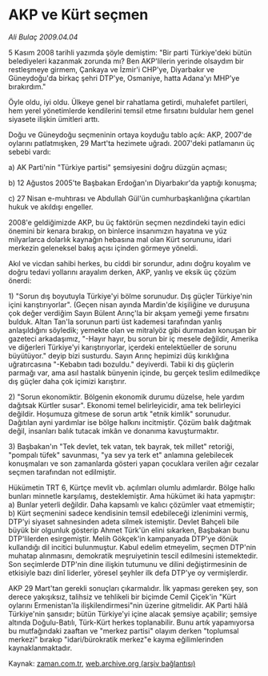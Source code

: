 # AKP ve Kürt seçmen

*Ali Bulaç 2009.04.04*

<tr><td class="metin" colspan="2" style="padding-top: 20px; padding-left: 5px; padding-right: 10px;">5 Kasım 2008 tarihli yazımda şöyle demiştim: "Bir parti Türkiye'deki bütün belediyeleri kazanmak zorunda mı? Ben AKP'lilerin yerinde olsaydım bir restleşmeye girmem, Çankaya ve İzmir'i CHP'ye, Diyarbakır ve Güneydoğu'da birkaç şehri DTP'ye, Osmaniye, hatta Adana'yı MHP'ye bırakırdım."</td></tr><tr><td class="metin" colspan="2" style="padding-top: 20px; padding-left: 5px; padding-right: 10px;"><p>Öyle oldu, iyi oldu. Ülkeye genel bir rahatlama getirdi, muhalefet partileri, hem yerel yönetimlerde kendilerini temsil etme fırsatını buldular hem genel siyasete ilişkin ümitleri arttı. 
<p>Doğu ve Güneydoğu seçmeninin ortaya koyduğu tablo açık: AKP, 2007'de oylarını patlatmışken, 29 Mart'ta hezimete uğradı. 2007'deki patlamanın üç sebebi vardı: 
<p>a) AK Parti'nin "Türkiye partisi" şemsiyesini doğru düzgün açması; 
<p>b) 12 Ağustos 2005'te Başbakan Erdoğan'ın Diyarbakır'da yaptığı konuşma; 
<p>c) 27 Nisan e-muhtırası ve Abdullah Gül'ün cumhurbaşkanlığına çıkartılan hukuk ve akıldışı engeller.
<p>2008'e geldiğimizde AKP, bu üç faktörün seçmen nezdindeki tayin edici önemini bir kenara bırakıp, on binlerce insanımızın hayatına ve yüz milyarlarca dolarlık kaynağın hebasına mal olan Kürt sorununu, idari merkezin geleneksel bakış açısı içinden görmeye yöneldi. 
<p>Akıl ve vicdan sahibi herkes, bu ciddi bir sorundur, adını doğru koyalım ve doğru tedavi yollarını arayalım derken, AKP, yanlış ve eksik üç çözüm önerdi: 
<p>1) "Sorun dış boyutuyla Türkiye'yi bölme sorunudur. Dış güçler Türkiye'nin içini karıştırıyorlar". (Geçen nisan ayında Mardin'de kişiliğine ve duruşuna çok değer verdiğim Sayın Bülent Arınç'la bir akşam yemeği yeme fırsatını bulduk. Altan Tan'la sorunun parti üst kademesi tarafından yanlış anlaşıldığını söyledik; yemekte olan ve mitralyöz gibi durmadan konuşan bir gazeteci arkadaşımız, "-Hayır hayır, bu sorun bir iç mesele değildir, Amerika ve diğerleri Türkiye'yi karıştırıyorlar, içerdeki entelektüeller de sorunu büyütüyor." deyip bizi susturdu. Sayın Arınç hepimizi düş kırıklığına uğratırcasına "-Kebabın tadı bozuldu." deyiverdi. Tabii ki dış güçlerin parmağı var, ama asıl hastalık bünyenin içinde, bu gerçek teslim edilmedikçe dış güçler daha çok içimizi karıştırır. 
<p>2) "Sorun ekonomiktir. Bölgenin ekonomik durumu düzelse, hele yardım dağıtsak Kürtler susar". Ekonomi temel belirleyicidir, ama tek belirleyici değildir. Hoşumuza gitmese de sorun artık "etnik kimlik" sorunudur. Dağıtılan ayni yardımlar ise bölge halkını incitmiştir. Çözüm balık dağıtmak değil, insanları balık tutacak imkân ve donanıma kavuşturmaktır.
<p>3) Başbakan'ın "Tek devlet, tek vatan, tek bayrak, tek millet" retoriği, "pompalı tüfek" savunması, "ya sev ya terk et" anlamına gelebilecek konuşmaları ve son zamanlarda gösteri yapan çocuklara verilen ağır cezalar seçmen tarafından not edilmiştir.
<p>Hükümetin TRT 6, Kürtçe mevlit vb. açılımları olumlu adımlardır. Bölge halkı bunları minnetle karşılamış, desteklemiştir. Ama hükümet iki hata yapmıştır: a) Bunlar yeterli değildir. Daha kapsamlı ve kalıcı çözümler vaat etmemiştir; b) Kürt seçmenini sadece kendisinin temsil edebileceği izlenimini vermiş, DTP'yi siyaset sahnesinden adeta silmek istemiştir. Devlet Bahçeli bile büyük bir olgunluk gösterip Ahmet Türk'ün elini sıkarken, Başbakan bunu DTP'lilerden esirgemiştir. Melih Gökçek'in kampanyada DTP'ye dönük kullandığı dil incitici bulunmuştur. Kabul edelim etmeyelim, seçmen DTP'nin muhatap alınmasını, demokratik meşruiyetinin tescil edilmesini istemektedir. Son seçimlerde DTP'nin dine ilişkin tutumunu ve dilini değiştirmesinin de etkisiyle bazı dinî liderler, yöresel şeyhler ilk defa DTP'ye oy vermişlerdir.
<p>AKP 29 Mart'tan gerekli sonuçları çıkarmalıdır. İlk yapması gereken şey, son derece yakışıksız, talihsiz ve tehlikeli bir biçimde Cemil Çiçek'in "Kürt oylarını Ermenistan'la ilişkilendirmesi"nin üzerine gitmelidir. AK Parti hâlâ Türkiye'nin şansıdır; bütün Türkiye'yi içine alacak şemsiye açabilir; şemsiye altında Doğulu-Batılı, Türk-Kürt herkes toplanabilir. Bunu artık yapamıyorsa bu mutfağındaki zaaftan ve "merkez partisi" olayım derken "toplumsal merkezi" bırakıp "idari/bürokratik merkez"e kayma eğilimlerinden kaynaklanmaktadır.<br/></p></p></p></p></p></p></p></p></p></p></p></p></td></tr>

Kaynak: [zaman.com.tr](http://zaman.com.tr/yazar.do?yazino=833575), [web.archive.org (arşiv bağlantısı)](http://web.archive.org/web/20090409012328/http://www.zaman.com.tr:80/yazar.do?yazino=833575)
